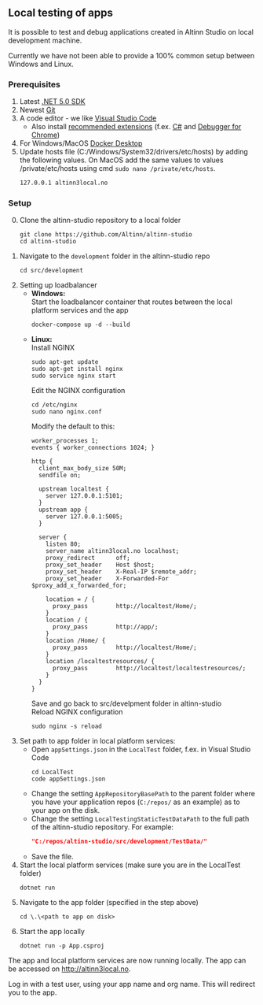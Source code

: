 ## Local testing of apps

It is possible to test and debug applications created in Altinn Studio on local development machine.

Currently we have not been able to provide a 100% common setup between Windows and Linux.



### Prerequisites

1. Latest [.NET 5.0 SDK](https://dotnet.microsoft.com/download/dotnet/5.0)
2. Newest [Git](https://git-scm.com/downloads)
3. A code editor - we like [Visual Studio Code](https://code.visualstudio.com/Download)
    - Also install [recommended extensions](https://code.visualstudio.com/docs/editor/extension-gallery#_workspace-recommended-extensions) (f.ex. [C#](https://marketplace.visualstudio.com/items?itemName=ms-vscode.csharp) and [Debugger for Chrome](https://marketplace.visualstudio.com/items?itemName=msjsdiag.debugger-for-chrome))
4. For Windows/MacOS [Docker Desktop](https://www.docker.com/products/docker-desktop)
5. Update hosts file (C:/Windows/System32/drivers/etc/hosts) by adding the following values. On MacOS add the same values to values /private/etc/hosts using cmd `sudo nano /private/etc/hosts`.
   ```txt
   127.0.0.1 altinn3local.no
   ```

### Setup

0. Clone the altinn-studio repository to a local folder
   ```shell
   git clone https://github.com/Altinn/altinn-studio
   cd altinn-studio
   ```
1. Navigate to the `development` folder in the altinn-studio repo
   ```shell
   cd src/development
   ```
2. Setting up loadbalancer
   - **Windows:**  
     Start the loadbalancer container that routes between the local platform services and the app
     ```shell
     docker-compose up -d --build
     ```
   - **Linux:**  
     Install NGINX
     ```shell
     sudo apt-get update
     sudo apt-get install nginx
     sudo service nginx start
     ```
     Edit the NGINX configuration
     ```shell
     cd /etc/nginx
     sudo nano nginx.conf
     ```
     Modify the default to this:
     ```nginx
     worker_processes 1;
     events { worker_connections 1024; }

     http { 
       client_max_body_size 50M;
       sendfile on;
       
       upstream localtest {
         server 127.0.0.1:5101;
       }
       upstream app {
         server 127.0.0.1:5005;
       }
       
       server {
         listen 80;
         server_name altinn3local.no localhost;
         proxy_redirect      off;
         proxy_set_header    Host $host;
         proxy_set_header    X-Real-IP $remote_addr;
         proxy_set_header    X-Forwarded-For $proxy_add_x_forwarded_for;

         location = / {
           proxy_pass        http://localtest/Home/;
         }
         location / {
           proxy_pass        http://app/;
         }
         location /Home/ {
           proxy_pass        http://localtest/Home/;
         }
         location /localtestresources/ {
           proxy_pass        http://localtest/localtestresources/;
         }
       }
     }
     ```
     Save and go back to src/develpment folder in altinn-studio  
     Reload NGINX configuration
     ```shell
     sudo nginx -s reload
     ```
3. Set path to app folder in local platform services:
   - Open `appSettings.json` in the `LocalTest` folder, f.ex. in Visual Studio Code
     ```shell
     cd LocalTest
     code appSettings.json
     ```
   - Change the setting `AppRepositoryBasePath` to the parent folder where you have your application repos (`C:/repos/` as an example) as  to your app on the disk.
   - Change the setting `LocalTestingStaticTestDataPath` to the full path of the altinn-studio repository.
     For example:  
     ```json
     "C:/repos/altinn-studio/src/development/TestData/"
     ```
   - Save the file.
4. Start the local platform services (make sure you are in the LocalTest folder)
   ```shell
   dotnet run
   ```
5. Navigate to the app folder (specified in the step above)
   ```shell
   cd \.\<path to app on disk>
   ```
6. Start the app locally
   ```shell
   dotnet run -p App.csproj
   ```

The app and local platform services are now running locally. The app can be accessed on <http://altinn3local.no>.

Log in with a test user, using your app name and org name. This will redirect you to the app.
